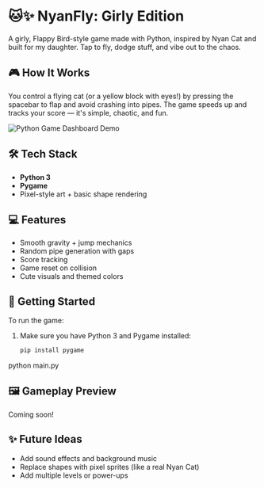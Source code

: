 # 🐱✨ NyanFly: Girly Edition

A girly, Flappy Bird-style game made with Python, inspired by Nyan Cat and built for my daughter. Tap to fly, dodge stuff, and vibe out to the chaos.

## 🎮 How It Works

You control a flying cat (or a yellow block with eyes!) by pressing the spacebar to flap and avoid crashing into pipes. The game speeds up and tracks your score — it's simple, chaotic, and fun.

![Python Game Dashboard Demo](public/Cat%20game%20recording.gif)

## 🛠 Tech Stack

- **Python 3**
- **Pygame**
- Pixel-style art + basic shape rendering

## 💻 Features

- Smooth gravity + jump mechanics
- Random pipe generation with gaps
- Score tracking
- Game reset on collision
- Cute visuals and themed colors

## 🚀 Getting Started

To run the game:

1. Make sure you have Python 3 and Pygame installed:
   ```bash
   pip install pygame
python main.py


## 🖼 Gameplay Preview

Coming soon!

## ✨ Future Ideas
- Add sound effects and background music
- Replace shapes with pixel sprites (like a real Nyan Cat)
- Add multiple levels or power-ups

